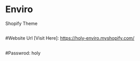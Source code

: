 # Enviro
Shopify Theme 
##
#Website Url 
[Visit Here]: https://holy-enviro.myshopify.com/
##
#Passwrod: holy